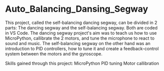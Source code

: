 # Auto_Balancing_Dansing_Segway

This project, called the self-balancing dancing segway, can be divided in 2 parts:
The dancing segway and the self-balancing segway. Both are coded in VS Code.
The dancing segway project's aim was to teach us how to use MicroPython, callibrate the 2 motors, and tune the microphone to react to sound and music.
The self-balancing segway on the other hand was an introduction to PID controllers, how to tune it and create a feedback-control system between the motors and the gyroscope.

Skills gained through this project:
MicroPython
PID tuning
Motor callibration
